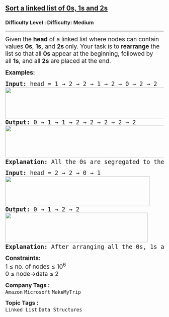 <h2><a href="https://www.geeksforgeeks.org/problems/given-a-linked-list-of-0s-1s-and-2s-sort-it/1">Sort a linked list of 0s, 1s and 2s</a></h2><h3>Difficulty Level : Difficulty: Medium</h3><hr><div class="problems_problem_content__Xm_eO" style="user-select: auto;"><p style="user-select: auto;"><span style="font-size: 14pt; user-select: auto;">Given the <strong style="user-select: auto;">head</strong> of a linked list where nodes can contain values </span><strong style="font-size: 14pt; user-select: auto;">0s</strong><span style="font-size: 14pt; user-select: auto;">,&nbsp;</span><strong style="font-size: 14pt; user-select: auto;">1s,</strong><span style="font-size: 14pt; user-select: auto;">&nbsp;and&nbsp;</span><strong style="font-size: 14pt; user-select: auto;">2s&nbsp;</strong><span style="font-size: 14pt; user-select: auto;">only. Your</span><span style="font-size: 18.6667px; user-select: auto;">&nbsp;task is to&nbsp;<strong style="user-select: auto;">rearrange</strong>&nbsp;the list so that all&nbsp;<strong style="user-select: auto;">0s</strong>&nbsp;appear at the beginning, followed by all&nbsp;<strong style="user-select: auto;">1s</strong>, and all&nbsp;<strong style="user-select: auto;">2s</strong>&nbsp;are placed at the end.</span></p>
<p style="user-select: auto;"><span style="font-size: 14pt; user-select: auto;"><strong style="user-select: auto;">Examples:</strong></span></p>
<pre style="user-select: auto;"><span style="font-size: 14pt; user-select: auto;"><strong style="font-size: 14pt; user-select: auto;">Input: </strong><span style="font-size: 14pt; user-select: auto;">head =</span><strong style="font-size: 14pt; user-select: auto;"> </strong><span style="font-size: 14pt; user-select: auto;">1 → 2 → 2 → 1 → 2 → 0 → 2 → 2<br style="user-select: auto;"><img src="https://media.geeksforgeeks.org/img-practice/prod/addEditProblem/893386/Web/Other/blobid0_1745663585.jpg" width="829" height="101" style="user-select: auto;"><br style="user-select: auto;"></span><strong style="font-size: 14pt; user-select: auto;">Output: </strong><span style="font-size: 18.6667px; user-select: auto;">0 → 1 → 1 → 2 → 2 → 2 → 2 → 2<br style="user-select: auto;"></span><img src="https://media.geeksforgeeks.org/img-practice/prod/addEditProblem/893386/Web/Other/blobid1_1745663752.jpg" width="829" height="101" style="user-select: auto;"><strong style="font-size: 14pt; user-select: auto;">
Explanation: </strong><span style="font-size: 14pt; user-select: auto;">All the 0s are segregated to the left end of the linked list, 2s to the right end of the list, and 1s in between.<br style="user-select: auto;"></span></span></pre>
<pre style="user-select: auto;"><span style="font-size: 14pt; user-select: auto;"><strong style="user-select: auto;">Input: </strong>head = 2 → 2 → 0 → 1<br style="user-select: auto;"><img src="https://media.geeksforgeeks.org/img-practice/prod/addEditProblem/893386/Web/Other/blobid1_1745653669.jpg" width="459" height="95" style="user-select: auto;"><br style="user-select: auto;"><strong style="user-select: auto;">Output: </strong>0 → 1 → 2 → 2<br style="user-select: auto;"><img src="https://media.geeksforgeeks.org/img-practice/prod/addEditProblem/893386/Web/Other/blobid2_1745653710.jpg" width="453" height="94" style="user-select: auto;"><strong style="user-select: auto;">
Explanation: </strong>After arranging all the 0s, 1s and 2s in the given format, the output will be 0 → 1 → 2 → 2.<br style="user-select: auto;"></span></pre>
<p style="user-select: auto;"><span style="font-size: 14pt; user-select: auto;"><strong style="user-select: auto;">Constraints:</strong><br style="user-select: auto;"><span style="font-size: 14pt; user-select: auto;">1 ≤ no. of nodes ≤ 10<sup style="user-select: auto;">6</sup></span><br style="font-size: medium; user-select: auto;"><span style="font-size: 14pt; user-select: auto;">0 ≤ node-&gt;data ≤ 2</span></span></p></div><p><span style=font-size:18px><strong>Company Tags : </strong><br><code>Amazon</code>&nbsp;<code>Microsoft</code>&nbsp;<code>MakeMyTrip</code>&nbsp;<br><p><span style=font-size:18px><strong>Topic Tags : </strong><br><code>Linked List</code>&nbsp;<code>Data Structures</code>&nbsp;